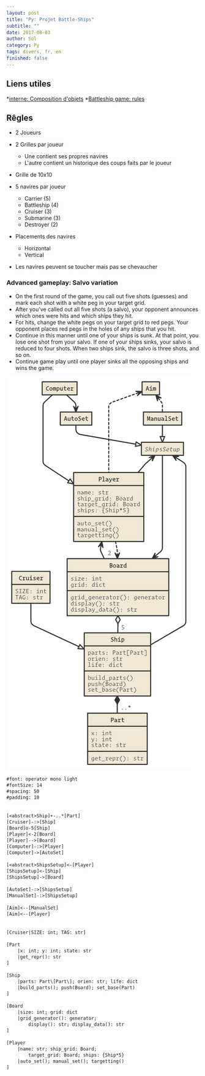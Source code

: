 ```yaml
---
layout: post
title: "Py: Projet Battle-Ships"
subtitle: ""
date: 2017-08-03
author: Sol
category: Py
tags: divers, fr, en
finished: false
---
```


## Liens utiles

*[interne: Composition d'objets](/prog/composition-aggregation.html)
*[Battleship game: rules](https://www.thespruce.com/the-basic-rules-of-battleship-411069)

## Rêgles

* 2 Joueurs
* 2 Grilles par joueur
    * Une contient ses propres navires
    * L'autre contient un historique des coups faits par le joueur
* Grille de 10x10
* 5 navires par joueur
    * Carrier (5)
    * Battleship (4)
    * Cruiser (3)
    * Submarine (3)
    * Destroyer (2)


* Placements des navires
    * Horizontal
    * Vertical
* Les navires peuvent se toucher mais pas se chevaucher

### Advanced gameplay: Salvo variation

* On the first round of the game, you call out five shots (guesses) and mark each shot with a white peg in your target grid.
* After you've called out all five shots (a salvo), your opponent announces which ones were hits and which ships they hit.
* For hits, change the white pegs on your target grid to red pegs. Your opponent places red pegs in the holes of any ships that you hit.
* Continue in this manner until one of your ships is sunk. At that point, you lose one shot from your salvo. If one of your ships sinks, your salvo is reduced to four shots. When two ships sink, the salvo is three shots, and so on.
* Continue game play until one player sinks all the opposing ships and wins the game.

<img src="/00illustrations/battleShips/battleShipsULM.png" height="auto">

```
#font: operator mono light
#fontSize: 14
#spacing: 50
#padding: 10


[<abstract>Ship]+-..*[Part]
[Cruiser]-:>[Ship]
[Board]o-5[Ship]
[Player]<-2[Board]
[Player]-->[Board]
[Computer]-:>[Player]
[Computer]->[AutoSet]

[<abstract>ShipsSetup]<-[Player]
[ShipsSetup]<-[Ship]
[ShipsSetup]->[Board]

[AutoSet]-:>[ShipsSetup]
[ManualSet]-:>[ShipsSetup]

[Aim]<--[ManualSet]
[Aim]<--[Player]


[Cruiser|SIZE: int; TAG: str]

[Part
	|x: int; y: int; state: str
	|get_repr(): str
]

[Ship
	|parts: Part\[Part\]; orien: str; life: dict
    |build_parts(); push(Board); set_base(Part)
]

[Board
	|size: int; grid: dict
    |grid_generator(): generator; 
    	display(): str; display_data(): str
]

[Player
	|name: str; ship_grid: Board;
    	target_grid: Board; ships: {Ship*5}
    |auto_set(); manual_set(); targetting()
]
```